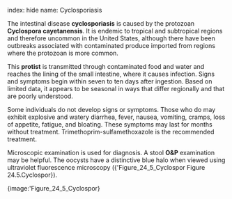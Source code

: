 index: hide
name: Cyclosporiasis

The intestinal disease  **cyclosporiasis** is caused by the protozoan  **Cyclospora cayetanensis**. It is endemic to tropical and subtropical regions and therefore uncommon in the United States, although there have been outbreaks associated with contaminated produce imported from regions where the protozoan is more common.

This  **protist** is transmitted through contaminated food and water and reaches the lining of the small intestine, where it causes infection. Signs and symptoms begin within seven to ten days after ingestion. Based on limited data, it appears to be seasonal in ways that differ regionally and that are poorly understood.

Some individuals do not develop signs or symptoms. Those who do may exhibit explosive and watery diarrhea, fever, nausea, vomiting, cramps, loss of appetite, fatigue, and bloating. These symptoms may last for months without treatment. Trimethoprim-sulfamethoxazole is the recommended treatment.

Microscopic examination is used for diagnosis. A stool  **O&P** examination may be helpful. The oocysts have a distinctive blue halo when viewed using ultraviolet fluorescence microscopy ({'Figure_24_5_Cyclospor Figure 24.5.Cyclospor}).


{image:'Figure_24_5_Cyclospor}
        
